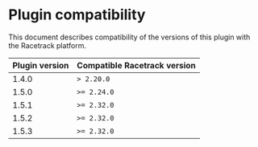 # Plugin compatibility
This document describes compatibility of the versions of this plugin with the Racetrack platform.

| Plugin version | Compatible Racetrack version |
|----------------|------------------------------|
| 1.4.0          | `> 2.20.0`                   |
| 1.5.0          | `>= 2.24.0`                  |
| 1.5.1          | `>= 2.32.0`                  |
| 1.5.2          | `>= 2.32.0`                  |
| 1.5.3          | `>= 2.32.0`                  |
